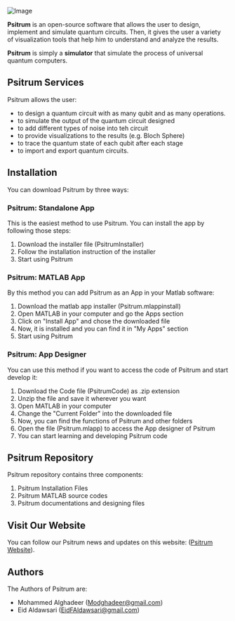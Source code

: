 ![Image](Psitrum_Header.jpeg)


**Psitrum** is an open-source software that allows the user to design, implement and simulate quantum circuits. Then, it gives the user a variety of visualization tools that help him to understand and analyze the results.

**Psitrum** is simply a **simulator** that simulate the process of universal quantum computers. 


## Psitrum Services
Psitrum allows the user:
- to design a quantum circuit with as many qubit and as many operations.
- to simulate the output of the quantum circuit designed
- to add different types of noise into teh circuit
- to provide visualizations to the results (e.g. Bloch Sphere)
- to trace the quantum state of each qubit after each stage
- to import and export quantum circuits.
              
## Installation
You can download Psitrum by three ways:
### Psitrum: Standalone App
This is the easiest method to use Psitrum. You can install the app by following those steps:
1. Download the installer file (PsitrumInstaller)
2. Follow the installation instruction of the installer
3. Start using Psitrum

### Psitrum: MATLAB App
By this method you can add Psitrum as an App in your Matlab software:
1. Download the matlab app installer (Psitrum.mlappinstall)
2. Open MATLAB in your computer and go the Apps section
3. Click on "Install App" and chose the downloaded file
4. Now, it is installed and you can find it in "My Apps" section
5. Start using Psitrum

### Psitrum: App Designer
You can use this method if you want to access the code of Psitrum and start develop it:
1. Download the Code file (PsitrumCode) as .zip extension
2. Unzip the file and save it wherever you want
3. Open MATLAB in your computer
4. Change the "Current Folder" into the downloaded file
5. Now, you can find the functions of Psitrum and other folders 
6. Open the file (Psitrum.mlapp) to access the App designer of Psitrum
7. You can start learning and developing Psitrum code

## Psitrum Repository

Psitrum repository contains three components:
1. Psitrum Installation Files
2. Psitrum MATLAB source codes
3. Psitrum documentations and designing files

## Visit Our Website

You can follow our Psitrum news and updates on this website: ([Psitrum Website](https://github.com/Qiskit/qiskit-tutorials)).

## Authors

The Authors of Psitrum are:
- Mohammed Alghadeer (Modghadeer@gmail.com)
- Eid Aldawsari (EidFAldawsari@gmail.com)

